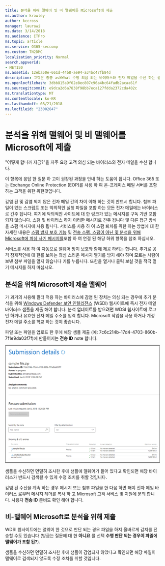 ```yaml
---
title: 분석을 위해 맬웨어 및 비 맬웨어를 Microsoft에 제출
ms.author: krowley
author: kccross
manager: laurawi
ms.date: 3/14/2018
ms.audience: ITPro
ms.topic: article
ms.service: O365-seccomp
ms.custom: TN2DMC
localization_priority: Normal
search.appverid:
- MET150
ms.assetid: 12eba50e-661d-44b8-ae94-a34bc47fb84d
description: 고객은 종종 askWhat 수행 의심 되는 바이러스와 전자 메일을 수신 하는 경우 이제 합니까?
ms.openlocfilehash: 3dbb815a9f02e8ec807c96a4bc64fadb2acaa61f
ms.sourcegitcommit: e9dca2d6a7838f98bb7eca127fdda2372cda402c
ms.translationtype: MT
ms.contentlocale: ko-KR
ms.lasthandoff: 08/21/2018
ms.locfileid: "23002647"
---
```

# <a name="submitting-malware-and-non-malware-to-microsoft-for-analysis"></a>분석을 위해 맬웨어 및 비 맬웨어를 Microsoft에 제출

"어떻게 합니까 지금?"을 자주 요청 고객 의심 되는 바이러스와 전자 메일을 수신 합니다.
  
이 항목에 응답 한 질문 하 고이 권장된 과정을 안내 하는 도움이 됩니다. Office 365 또는 Exchange Online Protection (EOP)를 사용 하 여 온-프레미스 메일 서버를 포함 하는 고객을 위한 위한것입니다.
  
감염 된 및 감염 되지 않은 전자 메일 간의 차이 이해 하는 것이 반드시 합니다. 첨부 파일이 있는 스크립트 또는 악의적인 실행 파일을 포함 하는 모든 전자 메일에는 바이러스로 간주 됩니다. 여기에 악의적인 사이트에 대 한 링크가 있는 메시지를 구독 기반 포함 되지 않습니다. 스팸 및 바이러스 하지 이러한 메시지로 간주 됩니다 및 다른 접근 방식을 스팸 메시지에 사용 됩니다. 서비스를 사용 하 여 스팸 퇴치를 위한 하는 방법에 대 한 자세한 내용은 [스팸 방지 보호 기능](http://technet.microsoft.com/library/d5c58b9d-c9a2-4f2e-b4aa-b202aa4d5e7d.aspx) 및 [전송 스팸, 스팸이 아닌 및 분석을 위해 Microsoft에 피싱 사기 메시지를](submit-spam-non-spam-and-phishing-scam-messages-to-microsoft-for-analysis.md)포함 하 여 연결 된 해당 하위 항목을 참조 하십시오. 
  
서비스를 사용 하 여 자동으로 맬웨어 방지 보호와 함께 제공 하려는 합니다. 추가로 공격 잠재적인에 대 한를 보이는 의심 스러운 메시지 열기를 방지 해야 하며 모르는 사람이 보낸 첨부 파일을 열지 않습니다 키를 누릅니다. 또한을 열거나 클릭 보실 것을 적극 열기 메시지를 하지 마십시오.
  
## <a name="submitting-malware-to-microsoft-for-analysis"></a>분석을 위해 Microsoft에 제출 맬웨어

가 과거의 사용해 필터 적용 하는 바이러스에 감염 된 장치는 의심 되는 경우에 추가 분석을 위해 [Windows Defender 보안 인텔리전스](https://go.microsoft.com/fwlink/p/?LinkId=196858) (WSDI) 웹사이트에 즉시 전자 메일 바이러스 샘플을 제출 해야 합니다. 분석 업데이트를 받으려면 WDSI 웹사이트에 로그인 하거나 유효한 전자 메일 주소를 입력 합니다. Microsoft 작업을 사용 하거나 계정 전자 메일 주소를 학교 하는 것이 좋습니다. 
  
파일 또는 파일을 업로드 한 후에 해당 샘플 제출 (예: 7c6c214b-17d4-4703-860b-7f1e9da03f7f)에 만들어지는 **전송 ID** note 합니다. 
  
![Windows Defender 보안 인텔리전스 웹 사이트의 전송 세부 정보](media/EOP-Malware-Protection-Center.png)
  
샘플을 수신하면 면밀히 조사한 후에 샘플에 맬웨어가 들어 있다고 확인되면 해당 바이러스가 반드시 검색될 수 있게 수정 조치를 취할 것입니다.
  
감염 된 수신을 계속 하는 경우 메시지 또는 첨부 파일을 한 다음 하면 해야 전자 메일 바이러스 로부터 메시지 헤더를 복사 하 고 Microsoft 고객 서비스 및 지원에 문의 합니다. 사용자 **전송 ID** 준비도 확인 해야 합니다. 
  
## <a name="submitting-non-malware-to-microsoft-for-analysis"></a>비-맬웨어 Microsoft로 분석을 위해 제출

WDSI 웹사이트에는 맬웨어 한 것으로 판단 되는 경우 파일을 하지 올바르게 감지를 전송할 수도 있습니다 (방금는 질문에 대 한 **아니요** 를 선택 **수행 판단 되는 경우이 파일에 맬웨어가 포함 된?**).
  
샘플을 수신하면 면밀히 조사한 후에 샘플이 감염되지 않았다고 확인되면 해당 파일이 맬웨어로 검색되지 않도록 수정 조치를 취할 것입니다.
  

